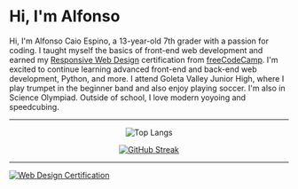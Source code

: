 <h1>Hi, I'm Alfonso</h1>

Hi, I'm Alfonso Caio Espino, a 13-year-old 7th grader with a passion for coding. I taught myself the basics of front-end web development and earned my [Responsive Web Design](https://freecodecamp.org/certification/Alfonsoce11/responsive-web-design) certification from [freeCodeCamp](https://freecodecamp.org). I'm excited to continue learning advanced front-end and back-end web development, Python, and more. I attend Goleta Valley Junior High, where I play trumpet in the beginner band and also enjoy playing soccer. I'm also in Science Olympiad. Outside of school, I love modern yoyoing and speedcubing.

---


<div id="header" align="center">

![Top Langs](https://github-readme-stats.vercel.app/api/top-langs/?username=Alfonsoce11&layout=compact)

[![GitHub Streak](https://streak-stats.demolab.com?user=Alfonsoce11)](https://git.io/streak-stats)

</div>

---

[![Web Design Certification](https://file.garden/ZXPZOz_dI1vYUjXR/WebDesignCertification.png)](https://freecodecamp.org/certification/Alfonsoce11/responsive-web-design)

<!---
Alfonsoce11/Alfonsoce11 is a ✨ special ✨ repository because its `README.md` (this file) appears on your GitHub profile.
You can click the Preview link to take a look at your changes.
--->
